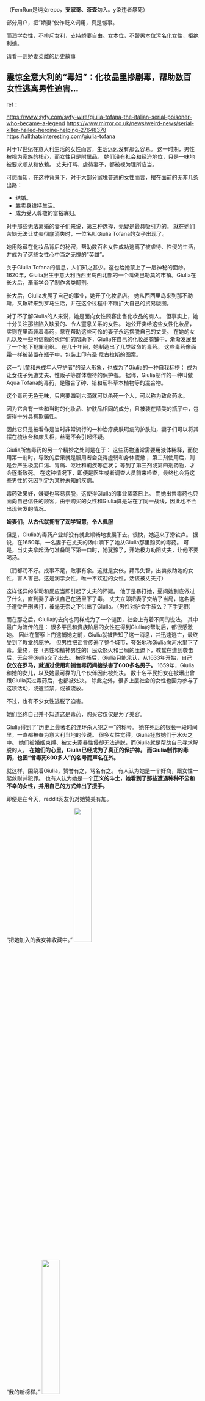 （FemRun是纯女repo，**支家哥、茶壶**勿入。y染违者暴死）

部分用户，把”娇妻“仅作贬义词用，真是憾事。

而润学女性，不排斥女利，支持娇妻自由。女本位，不替男本位污名化女性，拒绝利蝻。

请看一则娇妻英雌的历史故事

## 震惊全意大利的“毒妇”：化妆品里掺剧毒，帮助数百女性逃离男性迫害...

ref：

https://www.syfy.com/syfy-wire/giulia-tofana-the-italian-serial-poisoner-who-became-a-legend
https://www.mirror.co.uk/news/weird-news/serial-killer-hailed-heroine-helping-27648378
https://allthatsinteresting.com/giulia-tofana

对于17世纪在意大利生活的女性而言，生活远远没有那么容易。
这一时期，男性被视为家族的核心，而女性只是附属品。
她们没有社会和经济地位，只是一味地被要求顺从和依赖。
丈夫打骂、虐待妻子，都被视为理所应当。

可想而知，在这种背景下，对于大部分家境普通的女性而言，摆在面前的无非几条出路：
- 结婚。
- 靠卖身维持生活。
- 成为受人尊敬的富裕寡妇。

对于那些无法离婚的妻子们来说，第三种选择，无疑是最具吸引力的。
就在她们苦恼无法让丈夫彻底消失时，一位名叫Giulia Tofana的女子出现了。

她用隐藏在化妆品背后的秘密，帮助数百名女性成功逃离了被虐待、性侵的生活，并成为了这些女性心中当之无愧的“英雌”。

关于Giulia Tofana的信息，人们知之甚少。这也给她蒙上了一层神秘的面纱。
1620年，Giulia出生于意大利西西里岛西北部的一个叫做巴勒莫的市镇。Giulia在长大后，渐渐学会了制作各类酊剂。

长大后，Giulia发展了自己的事业，她开了化妆品店。
她从西西里岛来到那不勒斯，又辗转来到罗马生活，并在这个过程中不断扩大自己的贸易版图。

对于不了解Giulia的人来说，她是面向女性顾客出售化妆品的商人。
但事实上，她十分关注那些陷入缺爱的、令人窒息关系的女性。
她公开卖给这些女性化妆品，实则在里面装着毒药，意在帮助这些可怜的妻子永远摆脱自己的丈夫。
在她的女儿以及一些可信赖的伙伴们的帮助下，Giulia在自己的化妆品商铺中，渐渐发展出了一个地下犯罪组织。
在几十年间，她制造出了几类致命的毒药。
这些毒药像面霜一样被装置在瓶子中，包装上印有圣·尼古拉斯的图案。

这一“儿童和未成年人守护者”的圣人形象，也成为了Giulia的一种自我标榜：
成为让女孩子免遭丈夫、性贩子等群体虐待的保护者。
据称，Giulia制作的一种叫做Aqua Tofana的毒药，是融合了砷、铅和茄科草本植物等的混合物。

这个毒药无色无味，只需要四到六滴就可以杀死一个人，可以称为致命药水。

因为它含有一些和当时的化妆品、护肤品相同的成分，且被装在精美的瓶子中，包装得十分具有欺骗性。

因此它只是被看作是当时非常流行的一种治疗皮肤瑕疵的护肤油，妻子们可以将其摆在梳妆台和床头柜，丝毫不会引起怀疑。

Giulia所售毒药的另一个精妙之处则是在于：
这些药物通常需要用液体稀释，而使用第一剂时，导致的后果就是服用者会变得虚弱和身体疲惫；
第二剂使用后，则是会产生极度口渴、胃痛、呕吐和痢疾等症状；
等到了第三剂或第四剂药物，才会逐渐致死。
在这种情况下，即便是医生或者调查人员前来检查，最终也会将这些男性的死因判定为某种未知的疾病。

毒药效果好，嫌疑也容易摆脱，这使得Giulia的事业蒸蒸日上。
而她出售毒药也只面向自己信任的顾客，由于购买的女性和Giulia算是站在了同一战线，因此也不会出现告发的情况。

**娇妻们，从古代就拥有了润学智慧，令人佩服**

但是，Giulia的毒药产业却没有就此顺畅地发展下去。很快，她迎来了滑铁卢。
据说，在1650年，一名妻子在丈夫的汤中滴下了她从Giulia那里购买的毒药。
可是，当丈夫拿起汤勺准备喝下第一口时，她犹豫了，开始极力劝阻丈夫，让他不要喝汤。

（润都润不好。成事不足，败事有余。这就是女伥，拜吊失智，出卖救助她的女性，害人害己。这是润学女性，唯一不欢迎的女性。活该被丈夫打）

这样怪异的举动和反应当即引起了丈夫的怀疑。
他于是暴打她，逼问她到底做过了什么，直到妻子承认自己在汤里下了毒。
丈夫立即把妻子交给了当局，这名妻子遭受严刑拷打，被逼无奈之下供出了Giulia。（男性对驴会手软么？下手更狠）

而在那之后，Giulia的去向也同样成为了一个谜团，社会上有着不同的说法。
其中最广为流传的是：
很多平民和贵族阶层的女性在得到Giulia的帮助后，都很感激她。
因此在警察上门逮捕她之前，Giulia就被告知了这一消息，并迅速逃亡，最终受到了教堂的庇护。
但男性把谣言传遍了整个城市，夸张地称Giulia向河水里下了毒。最终，在（男性和精神男性的）民众怒火和当局的压迫下，教堂在遭到袭击后，无奈将Giulia交了出去。
被逮捕后，Giulia只能承认，从1633年开始，自己 **仅仅在罗马，就通过使用和销售毒药间接杀害了600多名男子。**
1659年，Giulia和她的女儿，以及她最可靠的几个伙伴因此被处决。
数十名平民妇女在被曝出曾跟Giulia买过毒药后，也都被处决。
除此之外，很多上层社会的女性也因为参与了这项活动，或遭监禁，或被流放。

不过，也有不少女性逃脱了迫害。

她们坚称自己并不知道这是毒药，购买它仅仅是为了美容。

Giulia得到了“历史上最著名的连环杀人犯之一”的称号。
她在死后的很长一段时间里，一直都被奉为意大利当地的传说。
很多女性觉得，Giulia拯救她们于水火之中。
她们被婚姻束缚、被丈夫家暴性侵却无法逃脱，而Giulia就是帮助自己寻求解脱的人。
**在她们的心里，Giulia已经成为了真正的保护神。
而Giulia制作的毒药，也因“曾毒死600多人”的名号而声名在外。**

就这样，围绕着Giulia，赞誉有之，骂名有之。
有人认为她是一个奸商，跟女性一起敛财并犯罪。
也有人认为她是一个**正义的斗士，她看到了那些遭遇种种不公和不幸的女性，并用自己的方式伸出了援手。**

即便是在今天，reddit网友仍对她赞美有加。

“把她加入的我女神收藏中。”
<img src="https://mmbiz.qpic.cn/mmbiz_jpg/ur8ldomcUpoMia4dj0O06QSFqKrp2VyqPoKncjAafFYNSGibibNdL15VP35o4exzgibvFXk62IwriaTxHV6cC36c9kw/640?wx_fmt=jpeg&wxfrom=5&wx_lazy=1&wx_co=1"  width="30%" height="30%">

“我的新榜样。”
<img src="https://mmbiz.qpic.cn/mmbiz_jpg/ur8ldomcUpoMia4dj0O06QSFqKrp2VyqPhfac2iazYtRzIemm5zbrckMjLyib17loiaDh194Qiclm1HLVYWq8RWyRdQ/640?wx_fmt=jpeg&wxfrom=5&wx_lazy=1&wx_co=1"  width="30%" height="30%">

甚至已经构想出了一部关于她的电影：
“我可太想看一部有关她的女孩力量题材的电影了。”
<img src="https://mmbiz.qpic.cn/mmbiz_png/ur8ldomcUpoMia4dj0O06QSFqKrp2VyqPNx16iaZayrfAMcrhAVobEOvdA9s4Xbyu50rCtc06UueQxtNSHtUsaxA/640?wx_fmt=png&wxfrom=5&wx_lazy=1&wx_co=1"  width="50%" height="50%">

需要看到的是，Giulia并不是当时欧洲唯一一名因为下毒而出名的女性。

或许，值得深思的不应该是这些个体的选择，而是逼迫这么多女性做出同样选择的那个社会。

[事儿君 英国那些事儿 2022-09-06 22:27 Posted on 英国](https://posts.careerengine.us/p/63175a33d362907e88538cb5?from=latestPostSidePanel)

润学女性点评：

娇妻，也可以是英雌。
娇妻和女伥，可以彻底割席。

女性，离不开女性互助。

李靓蕾，婚女，媚男，做得够多了吧。最后向男方维权，可以指望男人吗？是靠侯佩岑等女性友人，大力支持她，是靠整个女性群体，为她助力发声，锤扁王力宏。哪有什么岁月静好，还不是有人在帮你较真。

娇妻，如果真的能够利女，从献头上，尽数收债，让劣精去死，倒也不失为女利楷模，一位英雌，值得尊敬。（原始女利原始妻权，在变异蝻宝的新型男本位面前，已经土崩瓦解了。因为它们本质，只是补丁，牌坊，尖钩上一丁点诱饵）

女利，完全可以替天行道，对献，彻底行使债权，润离献本位。

娇妻现象，是男本位剥削女性的后果之一。娇妻出现时，最令人憎恶该死的是虚伪的男方。没有当面掀桌的女性，可以互助对付男方爆金币。服起驴役没完没了，扩散劣精制造孽种，利蝻害女，就从娇妻变异成为女伥驴，那才是真正的不道德，背叛天道背叛自己的失格女性，任何人都无法帮助她。而为男本位做脏活唱白脸，把女性锁入男本位牢笼，猥琐男性反倒唱起红脸。这是女性受蝻迫害而负担的罪恶任务，害女害己，我们拒绝这样做，拒绝做女伥驴。

部分女性，没拿到目标的东西（即系统性男本位压迫导致的女性债权，债没收回来），反而被蝻控制，让劣精债台高筑，反倒越活越滋润。玩不转女利，做不成合格娇妻，请勿下场变成驴。不仅女性与其割席，男性都看不起她有毛病，不迫害她，对不起命运安排遇到她。就是因为历史上，出现过那种女伥，拜吊利蝻出卖女性，背叛女性主宰，才让蝻，劣等v染，有机会，靠着迫害女伥，再借助女伥迫害全体女性，欺诈窃取了女性造物主的权力，和资源。才导致劣精横行，男本位猖獗。

------

有个非常流行的说法，男人欺骗女人一辈子，就叫爱情。那女人要是让男人喜当爹，也能欺骗一辈子，岂不是爱情最大的证明了?

为什么男人会向女人推销这种说法呢? 告诉你们真相，因为男人最大的梦想，就是被男人欺骗，最后骗得他命都丢了。男人想要什么，就投射给女人，才有了这个说法。

男人只会跪拜和顺服，欺骗他们的男人，也可能是Y基因bug。千古留名的英明蝻主明君将相都创造过把男屁民当炮灰和棋子，让男屁民死伤无数的历史，否则不会被后世男人歌颂和赞美。所以男人才会这样看待女人，有个男人骗你，就知足吧。善解人意的女人要撮合男人在一起，在一起，不当男男之间的电灯泡子。

有老男人骗的小男孩，屁眼锃光，前列腺高潮。这个世界上最喜欢老男人骗的，就是小男孩了，一将功成万骨枯，给老男人当炮灰，是小男孩最大梦想。

抛下一个蝻骗子，男性本能，会驱使他们，去捧下一个男骗子，

找下一个，做炮灰的机会。

耗材本性难移啊。不如女性觉醒去修理他们，被天然主宰女性整治，总比被蝻骗要好，您说对不对？

------

**什么是东亚洼地思维？润学女性，为什么要润出这种思维？**

东亚男性，面对刻板东亚女性，或者说传统性别观下，甚至于全世界固有语境下，被吸引的时候，他们，有什么样的心里活动？（包括坏女孩，好女人，女妖，天使，失足，良家，正房，小三，男性为所欲为，女性怎样都遭殃）

一想起索取，默认向女性索取。一说起奉献，默认向男性奉献。

这就是，蝻人所谓的爱。本质是男性获取利益。

请诸位女性，扪心自问，您认为，男性这种，向女方索取利益，他们真的具有爱情吗？

男性天然只有利欲，性欲，没有爱情。

无门槛抵扣券，无理由退换。男方对女方感情，跟他对这种东西感情相同，羊毛薅一把就算赚，比比哪家对蝻利润最大，恨不得全场送他。既然可以，他干嘛不零元购，吸干一家换下一家。我们遵循男本位去害女自害，一切为利男服务，那这种崩坏永无止境。

女性，看清事实吧。仔细想想，该怎样做，怎样对付男性才好。

**在洼地式的，性别刻板思维下，什么是所谓正确，所谓道德？**

男性利己正确，女性利“他”伟大。

那这种正确，这种道德，是不是有问题。

我们是否需要塑造一个新的正确，新的道德伦理，女性，是否应该抛弃这种糟粕。

让女性利己，男性利她。

**部分洼地思维的女利，为什么行不通，半路出家的菜鸟往往倒贴损失？**

娇妻，个个都不简单。爱不爱的我们骗骗蝻宝。好的不学，勿滥竽充数冒充娇妻。

从小接受男本位“道德”熏陶，利“他”思维的女性，强行去装作利己，不自洽，会被利用这种空隙而损失更大。

心理有道坎，开口让男的多付出，是困难的事情。那沾蝻必利蝻，利蝻必害己。直接做单女为好。造物主决定造无，不沾蝻不利蝻。

**女性，倘使思维，不润出男本位，在任何地方，日子能好过吗。**

**无论是否沾蝻，无论单女，还是娇妻**

请女性，务必彻底摆脱这种，潜移默化的，被男本位洗脑的，利“他”利男思维。

摆脱男本位伪道德。

我们回归天道雌性本能，不利蝻宝，达到自洽，自爱，爱女，利己。

**什么是爱情**

男本位作的孽如此多，劣蝻遍地都是，优秀沾男女性，怎样维护爱情？

正常娇妻，按照真正的天道，实践女性道德伦理，履行造物主责任。

即，收取蝻上贡，多多益善，同时，不制造蝻方的孽种。除非可以帮助他喜当爹。

蝻，只爱受骗不惜送命，已经得到充分证明 https://github.com/FemRun/FemRun/issues

加上它们的自我认知有问题，看到女方制造的后代，符合真理，不是他自己劣精的孽种，果然很不错，蝻反而会更开心，更坚信是自己“生”了小孩，更喜欢当爹。

也确实应该感恩女方，让他喜当爹，让没资格的蝻，有机会听到，一个造物主创造的真理小孩，叫蝻爸爸。他就可以含笑瞑目了。

**这个世界上，最大的不道德，就是男本位伪道德。**

女性，绝不做男性的垫脚石。一脚踢飞她的绊脚石。

科学证明，男性活不过女性。输血托举都无济于事。朋友们，男性注定死在女性前面。

该死不死，我们不介意送他一程。

蝻人最佳归宿，是死在女性手下，头一个，就是死在娇妻手里。娇妻，功德无量
